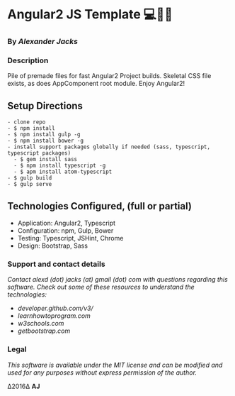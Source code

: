 # Angular2 JS Template :computer::notebook_with_decorative_cover::checkered_flag:
### By _Alexander Jacks_

### Description
Pile of premade files for fast Angular2 Project builds. Skeletal CSS file exists, as does AppComponent root module. Enjoy Angular2!

## Setup Directions
```
- clone repo
- $ npm install
- $ npm install gulp -g
- $ npm install bower -g
- install support packages globally if needed (sass, typescript, typescript packages)
  - $ gem install sass
  - $ npm install typescript -g
  - $ apm install atom-typescript
- $ gulp build
- $ gulp serve
```

## Technologies Configured, (full or partial)
- Application: Angular2, Typescript
- Configuration: npm, Gulp, Bower
- Testing: Typescript, JSHint, Chrome
- Design: Bootstrap, Sass

### Support and contact details
_Contact alexd (dot) jacks (at) gmail (dot) com with questions regarding this software.
Check out some of these resources to understand the technologies:_
- _developer.github.com/v3/_
- _learnhowtoprogram.com_
- _w3schools.com_
- _getbootstrap.com_

### Legal
_This software is available under the MIT license and can be modified and used for any purposes without express permission of the author._

∆2016∆ **AJ**
